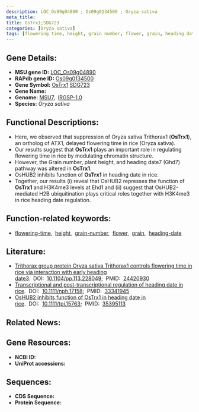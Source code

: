 ```yaml
---
description: LOC_Os09g04890 ; Os09g0134500 ; Oryza sativa
meta_title:
title: OsTrx1;SDG723
categories: [Oryza sativa]
tags: [flowering time, height, grain number, flower, grain, heading date]
---
```


## Gene Details:
- **MSU gene ID:** [LOC_Os09g04890](http://rice.uga.edu/cgi-bin/ORF_infopage.cgi?orf=LOC_Os09g04890)  
- **RAPdb gene ID:** [Os09g0134500](https://rapdb.dna.affrc.go.jp/locus/?name=Os09g0134500)  
- **Gene Symbol:** <u>OsTrx1</u>&nbsp;<u>SDG723</u>
- **Gene Name:**
- **Genome:**  [MSU7](http://rice.uga.edu/),&nbsp;&nbsp;[IRGSP-1.0](https://rapdb.dna.affrc.go.jp/download/irgsp1.html)
- **Species:** *Oryza sativa*

## Functional Descriptions:
   - Here, we observed that suppression of Oryza sativa Trithorax1 (**OsTrx1**), an ortholog of ATX1, delayed flowering time in rice (Oryza sativa).
   - Our results suggest that **OsTrx1** plays an important role in regulating flowering time in rice by modulating chromatin structure.
   - However, the Grain number, plant height, and heading date7 (Ghd7) pathway was altered in **OsTrx1**.
   - OsHUB2 inhibits function of **OsTrx1** in heading date in rice.
   - Together, our results (i) reveal that OsHUB2 represses the function of **OsTrx1** and H3K4me3 levels at Ehd1 and (ii) suggest that OsHUB2-mediated H2B ubiquitination plays critical roles together with H3K4me3 in rice heading date regulation.

## Function-related keywords:
   - [flowering-time](/tags/flowering-time/),&nbsp;&nbsp;[height](/tags/height/),&nbsp;&nbsp;[grain-number](/tags/grain-number/),&nbsp;&nbsp;[flower](/tags/flower/),&nbsp;&nbsp;[grain](/tags/grain/),&nbsp;&nbsp;[heading-date](/tags/heading-date/)

## Literature:
   - [Trithorax group protein Oryza sativa Trithorax1 controls flowering time in rice via interaction with early heading date3](https://www.doi.org/10.1104/pp.113.228049).&nbsp;&nbsp;DOI:&nbsp;&nbsp;[10.1104/pp.113.228049](https://www.doi.org/10.1104/pp.113.228049);&nbsp;&nbsp;PMID:&nbsp;&nbsp;[24420930](https://pubmed.ncbi.nlm.nih.gov/24420930/)
   - [Transcriptional and post-transcriptional regulation of heading date in rice](https://www.doi.org/10.1111/nph.17158).&nbsp;&nbsp;DOI:&nbsp;&nbsp;[10.1111/nph.17158](https://www.doi.org/10.1111/nph.17158);&nbsp;&nbsp;PMID:&nbsp;&nbsp;[33341945](https://pubmed.ncbi.nlm.nih.gov/33341945/)
   - [OsHUB2 inhibits function of OsTrx1 in heading date in rice](https://www.doi.org/10.1111/tpj.15763).&nbsp;&nbsp;DOI:&nbsp;&nbsp;[10.1111/tpj.15763](https://www.doi.org/10.1111/tpj.15763);&nbsp;&nbsp;PMID:&nbsp;&nbsp;[35395113](https://pubmed.ncbi.nlm.nih.gov/35395113/)

## Related News:

## Gene Resources:
- **NCBI ID:**  []()
- **UniProt accessions:** [](https://www.uniprot.org/uniprotkb//entry)

## Sequences:
- **CDS Sequence:**
- **Protein Sequence:**
